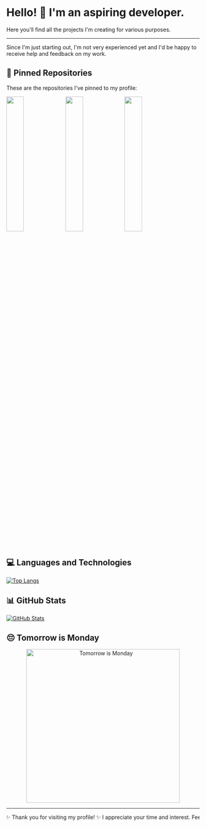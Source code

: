 # Hello! 👋 I'm an aspiring developer.

Here you'll find all the projects I'm creating for various purposes.

---

Since I'm just starting out, I'm not very experienced yet and I'd be happy to receive help and feedback on my work.

## 📌 Pinned Repositories

These are the repositories I've pinned to my profile:

<a href="https://github.com/YourGitHubUsername/repo1">
  <img align="left" width="30%" src="https://github-readme-stats.vercel.app/api/pin/?username=YourGitHubUsername&repo=repo1&theme=dark" />
</a>
<a href="https://github.com/YourGitHubUsername/repo2">
  <img align="left" width="30%" src="https://github-readme-stats.vercel.app/api/pin/?username=YourGitHubUsername&repo=repo2&theme=dark" />
</a>
<a href="https://github.com/YourGitHubUsername/repo3">
  <img align="left" width="30%" src="https://github-readme-stats.vercel.app/api/pin/?username=YourGitHubUsername&repo=repo3&theme=dark" />
</a>
<br clear="left"/>

## 💻 Languages and Technologies

[![Top Langs](https://github-readme-stats.vercel.app/api/top-langs/?username=YourGitHubUsername&layout=compact&theme=dark)](https://github.com/YourGitHubUsername)

## 📊 GitHub Stats

[![GitHub Stats](https://github-readme-stats.vercel.app/api?username=YourGitHubUsername&show_icons=true&theme=dark)](https://github.com/YourGitHubUsername)

## 😔 Tomorrow is Monday

<p align="center">
  <img src="" width="400" alt="Tomorrow is Monday" />
</p>

---

<p align="center">
  <marquee behavior="alternate" scrollamount="7">
    ✨ Thank you for visiting my profile! ✨ I appreciate your time and interest. Feel free to explore my projects! 😊
  </marquee>
</p>
